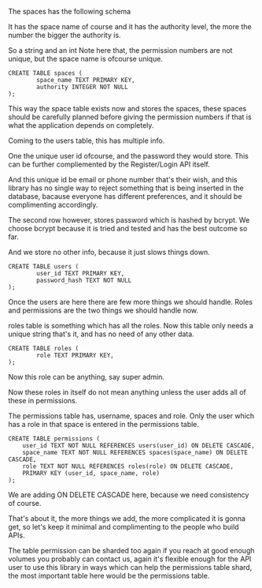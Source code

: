 The spaces has the following schema

It has the space name of course
and it has the authority level, the more the number the bigger the authority is.

So a string and an int
Note here that, the permission numbers are not unique, but the space name is ofcourse unique.

```
CREATE TABLE spaces (
        space_name TEXT PRIMARY KEY,
        authority INTEGER NOT NULL
);
```

This way the space table exists now and stores the spaces, these spaces should be carefully planned before giving the permission numbers if that is what the application depends on completely.

Coming to the users table, this has multiple info.

One the unique user id ofcourse, and the password they would store.
This can be further compliemented by the Register/Login API itself.

And this unique id be email or phone number that's their wish, and this library
has no single way to reject something that is being inserted in the database, bacause everyone has different preferences, and it should be complimenting accordingly.

The second row however, stores password which is hashed by bcrypt. We choose bcrypt because it is tried and tested and has the best outcome so far.

And we store no other info, because it just slows things down.

```
CREATE TABLE users (
        user_id TEXT PRIMARY KEY,
        password_hash TEXT NOT NULL
);
```

Once the users are here there are few more things we should handle.
Roles and permissions are the two things we should handle now.

roles table is something which has all the roles. Now this table only needs a unique string that's it, and has no need of any other data.

```
CREATE TABLE roles (
        role TEXT PRIMARY KEY,
);
```

Now this role can be anything, say super admin.

Now these roles in itself do not mean anything unless the user adds all of these in permissions.

The permissions table has, username, spaces and role.
Only the user which has a role in that space is entered in the permissions table.

```
CREATE TABLE permissions (
    user_id TEXT NOT NULL REFERENCES users(user_id) ON DELETE CASCADE,
    space_name TEXT NOT NULL REFERENCES spaces(space_name) ON DELETE CASCADE,
    role TEXT NOT NULL REFERENCES roles(role) ON DELETE CASCADE,
    PRIMARY KEY (user_id, space_name, role)
);
```

We are adding ON DELETE CASCADE here, because we need consistency of course.

That's about it, the more things we add, the more complicated it is gonna get,
so let's keep it minimal and complimenting to the people who build APIs.

The table permission can be sharded too again if you reach at good enough volumes you probably can contact us, again it's flexible enough for the API user to use this library in ways which can help the permissions table shard,
the most important table here would be the permissions table.